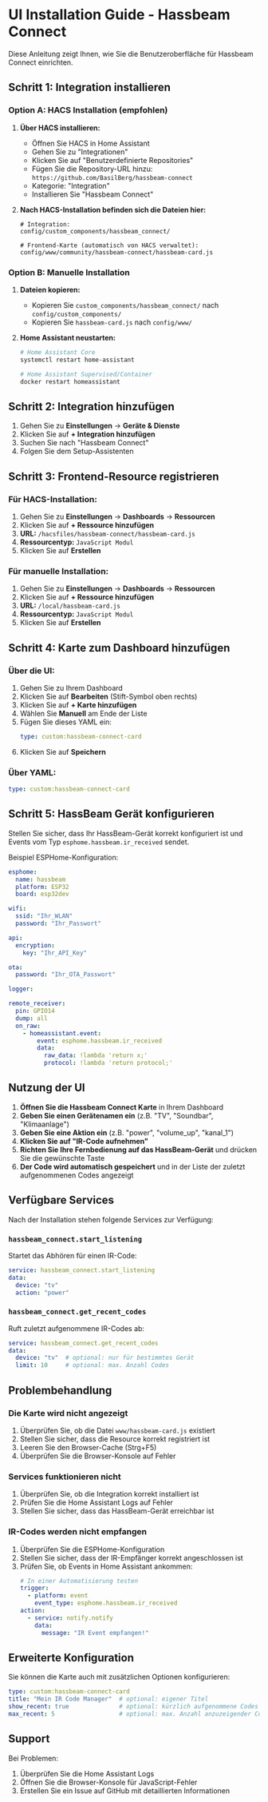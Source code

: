 # UI Installation Guide - Hassbeam Connect

Diese Anleitung zeigt Ihnen, wie Sie die Benutzeroberfläche für Hassbeam Connect einrichten.

## Schritt 1: Integration installieren

### Option A: HACS Installation (empfohlen)

1. **Über HACS installieren:**
   - Öffnen Sie HACS in Home Assistant
   - Gehen Sie zu "Integrationen" 
   - Klicken Sie auf "Benutzerdefinierte Repositories"
   - Fügen Sie die Repository-URL hinzu: `https://github.com/BasilBerg/hassbeam-connect`
   - Kategorie: "Integration"
   - Installieren Sie "Hassbeam Connect"

2. **Nach HACS-Installation befinden sich die Dateien hier:**
   ```
   # Integration:
   config/custom_components/hassbeam_connect/
   
   # Frontend-Karte (automatisch von HACS verwaltet):
   config/www/community/hassbeam-connect/hassbeam-card.js
   ```

### Option B: Manuelle Installation

1. **Dateien kopieren:**
   - Kopieren Sie `custom_components/hassbeam_connect/` nach `config/custom_components/`
   - Kopieren Sie `hassbeam-card.js` nach `config/www/`

2. **Home Assistant neustarten:**

   ```bash
   # Home Assistant Core
   systemctl restart home-assistant
   
   # Home Assistant Supervised/Container
   docker restart homeassistant
   ```

## Schritt 2: Integration hinzufügen

1. Gehen Sie zu **Einstellungen** → **Geräte & Dienste**
2. Klicken Sie auf **+ Integration hinzufügen**
3. Suchen Sie nach "Hassbeam Connect"
4. Folgen Sie dem Setup-Assistenten

## Schritt 3: Frontend-Resource registrieren

### Für HACS-Installation:

1. Gehen Sie zu **Einstellungen** → **Dashboards** → **Ressourcen**
2. Klicken Sie auf **+ Ressource hinzufügen**
3. **URL:** `/hacsfiles/hassbeam-connect/hassbeam-card.js`
4. **Ressourcentyp:** `JavaScript Modul`
5. Klicken Sie auf **Erstellen**

### Für manuelle Installation:

1. Gehen Sie zu **Einstellungen** → **Dashboards** → **Ressourcen**
2. Klicken Sie auf **+ Ressource hinzufügen**
3. **URL:** `/local/hassbeam-card.js`
4. **Ressourcentyp:** `JavaScript Modul`
5. Klicken Sie auf **Erstellen**

## Schritt 4: Karte zum Dashboard hinzufügen

### Über die UI:
1. Gehen Sie zu Ihrem Dashboard
2. Klicken Sie auf **Bearbeiten** (Stift-Symbol oben rechts)
3. Klicken Sie auf **+ Karte hinzufügen**
4. Wählen Sie **Manuell** am Ende der Liste
5. Fügen Sie dieses YAML ein:
   ```yaml
   type: custom:hassbeam-connect-card
   ```
6. Klicken Sie auf **Speichern**

### Über YAML:
```yaml
type: custom:hassbeam-connect-card
```

## Schritt 5: HassBeam Gerät konfigurieren

Stellen Sie sicher, dass Ihr HassBeam-Gerät korrekt konfiguriert ist und Events vom Typ `esphome.hassbeam.ir_received` sendet.

Beispiel ESPHome-Konfiguration:
```yaml
esphome:
  name: hassbeam
  platform: ESP32
  board: esp32dev

wifi:
  ssid: "Ihr_WLAN"
  password: "Ihr_Passwort"

api:
  encryption:
    key: "Ihr_API_Key"

ota:
  password: "Ihr_OTA_Passwort"

logger:

remote_receiver:
  pin: GPIO14
  dump: all
  on_raw:
    - homeassistant.event:
        event: esphome.hassbeam.ir_received
        data:
          raw_data: !lambda 'return x;'
          protocol: !lambda 'return protocol;'
```

## Nutzung der UI

1. **Öffnen Sie die Hassbeam Connect Karte** in Ihrem Dashboard
2. **Geben Sie einen Gerätenamen ein** (z.B. "TV", "Soundbar", "Klimaanlage")
3. **Geben Sie eine Aktion ein** (z.B. "power", "volume_up", "kanal_1")
4. **Klicken Sie auf "IR-Code aufnehmen"**
5. **Richten Sie Ihre Fernbedienung auf das HassBeam-Gerät** und drücken Sie die gewünschte Taste
6. **Der Code wird automatisch gespeichert** und in der Liste der zuletzt aufgenommenen Codes angezeigt

## Verfügbare Services

Nach der Installation stehen folgende Services zur Verfügung:

### `hassbeam_connect.start_listening`
Startet das Abhören für einen IR-Code:
```yaml
service: hassbeam_connect.start_listening
data:
  device: "tv"
  action: "power"
```

### `hassbeam_connect.get_recent_codes`
Ruft zuletzt aufgenommene IR-Codes ab:
```yaml
service: hassbeam_connect.get_recent_codes
data:
  device: "tv"  # optional: nur für bestimmtes Gerät
  limit: 10     # optional: max. Anzahl Codes
```

## Problembehandlung

### Die Karte wird nicht angezeigt
1. Überprüfen Sie, ob die Datei `www/hassbeam-card.js` existiert
2. Stellen Sie sicher, dass die Resource korrekt registriert ist
3. Leeren Sie den Browser-Cache (Strg+F5)
4. Überprüfen Sie die Browser-Konsole auf Fehler

### Services funktionieren nicht
1. Überprüfen Sie, ob die Integration korrekt installiert ist
2. Prüfen Sie die Home Assistant Logs auf Fehler
3. Stellen Sie sicher, dass das HassBeam-Gerät erreichbar ist

### IR-Codes werden nicht empfangen
1. Überprüfen Sie die ESPHome-Konfiguration
2. Stellen Sie sicher, dass der IR-Empfänger korrekt angeschlossen ist
3. Prüfen Sie, ob Events in Home Assistant ankommen:
   ```yaml
   # In einer Automatisierung testen
   trigger:
     - platform: event
       event_type: esphome.hassbeam.ir_received
   action:
     - service: notify.notify
       data:
         message: "IR Event empfangen!"
   ```

## Erweiterte Konfiguration

Sie können die Karte auch mit zusätzlichen Optionen konfigurieren:

```yaml
type: custom:hassbeam-connect-card
title: "Mein IR Code Manager"  # optional: eigener Titel
show_recent: true              # optional: kürzlich aufgenommene Codes anzeigen
max_recent: 5                  # optional: max. Anzahl anzuzeigender Codes
```

## Support

Bei Problemen:
1. Überprüfen Sie die Home Assistant Logs
2. Öffnen Sie die Browser-Konsole für JavaScript-Fehler
3. Erstellen Sie ein Issue auf GitHub mit detaillierten Informationen

